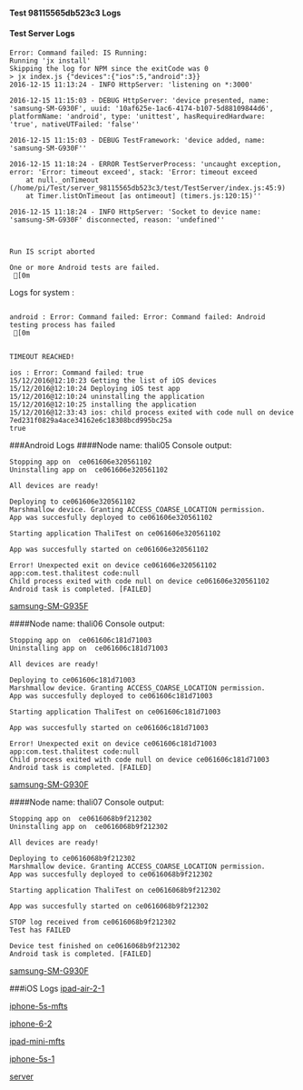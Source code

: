 #### Test 98115565db523c3 Logs

#### Test Server Logs
```
Error: Command failed: IS Running:
Running 'jx install'
Skipping the log for NPM since the exitCode was 0
> jx index.js {"devices":{"ios":5,"android":3}}
2016-12-15 11:13:24 - INFO HttpServer: 'listening on *:3000'

2016-12-15 11:15:03 - DEBUG HttpServer: 'device presented, name: 'samsung-SM-G930F', uuid: '10af625e-1ac6-4174-b107-5d88109844d6', platformName: 'android', type: 'unittest', hasRequiredHardware: 'true', nativeUTFailed: 'false''

2016-12-15 11:15:03 - DEBUG TestFramework: 'device added, name: 'samsung-SM-G930F''

2016-12-15 11:18:24 - ERROR TestServerProcess: 'uncaught exception, error: 'Error: timeout exceed', stack: 'Error: timeout exceed
    at null._onTimeout (/home/pi/Test/server_98115565db523c3/test/TestServer/index.js:45:9)
    at Timer.listOnTimeout [as ontimeout] (timers.js:120:15)''

2016-12-15 11:18:24 - INFO HttpServer: 'Socket to device name: 'samsung-SM-G930F' disconnected, reason: 'undefined''


 
Run IS script aborted
 
One or more Android tests are failed.
 [0m

```


Logs for system : 
```

android : Error: Command failed: Error: Command failed: Android testing process has failed
 [0m


TIMEOUT REACHED!

ios : Error: Command failed: true
15/12/2016@12:10:23 Getting the list of iOS devices 
15/12/2016@12:10:24 Deploying iOS test app 
15/12/2016@12:10:24 uninstalling the application 
15/12/2016@12:10:25 installing the application 
15/12/2016@12:33:43 ios: child process exited with code null on device 7ed231f0829a4ace34162e6c18308bcd995bc25a 
true

```
###Android Logs
####Node name: thali05
Console output:
```
Stopping app on  ce061606e320561102
Uninstalling app on  ce061606e320561102

All devices are ready!

Deploying to ce061606e320561102
Marshmallow device. Granting ACCESS_COARSE_LOCATION permission.
App was succesfully deployed to ce061606e320561102

Starting application ThaliTest on ce061606e320561102

App was succesfully started on ce061606e320561102

Error! Unexpected exit on device ce061606e320561102 app:com.test.thalitest code:null 
Child process exited with code null on device ce061606e320561102
Android task is completed. [FAILED]
```
[samsung-SM-G935F](https://github.com/ThaliTester/TestResults/blob/98115565db523c3_Multicast_lock_api_evabishchevich/thali05_samsung-SM-G935F.md)

####Node name: thali06
Console output:
```
Stopping app on  ce061606c181d71003
Uninstalling app on  ce061606c181d71003

All devices are ready!

Deploying to ce061606c181d71003
Marshmallow device. Granting ACCESS_COARSE_LOCATION permission.
App was succesfully deployed to ce061606c181d71003

Starting application ThaliTest on ce061606c181d71003

App was succesfully started on ce061606c181d71003

Error! Unexpected exit on device ce061606c181d71003 app:com.test.thalitest code:null 
Child process exited with code null on device ce061606c181d71003
Android task is completed. [FAILED]
```
[samsung-SM-G930F](https://github.com/ThaliTester/TestResults/blob/98115565db523c3_Multicast_lock_api_evabishchevich/thali06_samsung-SM-G930F.md)

####Node name: thali07
Console output:
```
Stopping app on  ce0616068b9f212302
Uninstalling app on  ce0616068b9f212302

All devices are ready!

Deploying to ce0616068b9f212302
Marshmallow device. Granting ACCESS_COARSE_LOCATION permission.
App was succesfully deployed to ce0616068b9f212302

Starting application ThaliTest on ce0616068b9f212302

App was succesfully started on ce0616068b9f212302

STOP log received from ce0616068b9f212302
Test has FAILED

Device test finished on ce0616068b9f212302 
Android task is completed. [FAILED]
```
[samsung-SM-G930F](https://github.com/ThaliTester/TestResults/blob/98115565db523c3_Multicast_lock_api_evabishchevich/thali07_samsung-SM-G930F.md)


###iOS Logs
[ipad-air-2-1](https://github.com/ThaliTester/TestResults/blob/98115565db523c3_Multicast_lock_api_evabishchevich/iOS_ipad-air-2-1.md)

[iphone-5s-mfts](https://github.com/ThaliTester/TestResults/blob/98115565db523c3_Multicast_lock_api_evabishchevich/iOS_iphone-5s-mfts.md)

[iphone-6-2](https://github.com/ThaliTester/TestResults/blob/98115565db523c3_Multicast_lock_api_evabishchevich/iOS_iphone-6-2.md)

[ipad-mini-mfts](https://github.com/ThaliTester/TestResults/blob/98115565db523c3_Multicast_lock_api_evabishchevich/iOS_ipad-mini-mfts.md)

[iphone-5s-1](https://github.com/ThaliTester/TestResults/blob/98115565db523c3_Multicast_lock_api_evabishchevich/iOS_iphone-5s-1.md)

[server](https://github.com/ThaliTester/TestResults/blob/98115565db523c3_Multicast_lock_api_evabishchevich/iOS_server.md)




